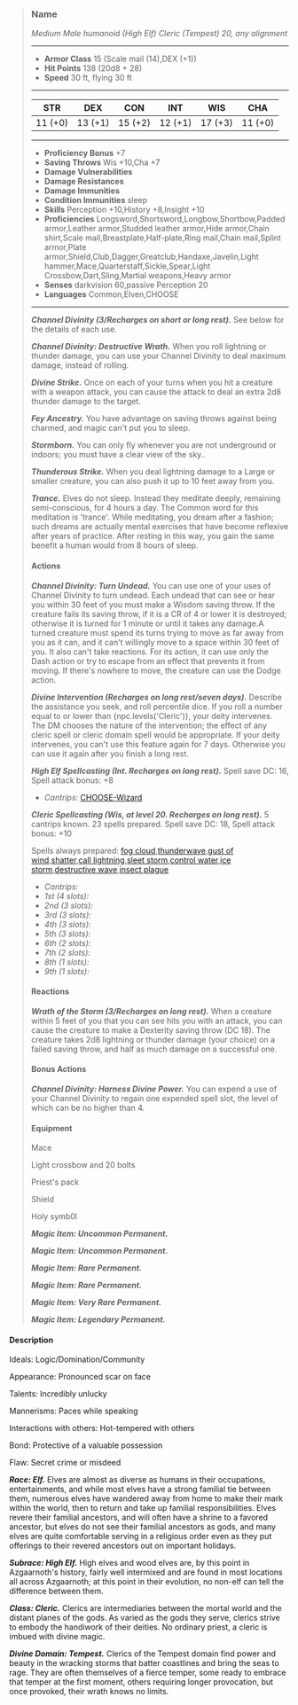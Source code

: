 >### Name
>*Medium Male humanoid (High Elf) Cleric (Tempest) 20, any alignment*
>___
>- **Armor Class** 15 (Scale mail (14),DEX (+1))
>- **Hit Points** 138 (20d8 + 28)
>- **Speed** 30 ft, flying 30 ft
>___
>|**STR**|**DEX**|**CON**|**INT**|**WIS**|**CHA**|
>|:-:|:-:|:-:|:-:|:-:|:-:|
>|11 (+0)|13 (+1)|15 (+2)|12 (+1)|17 (+3)|11 (+0)|
>___
>- **Proficiency Bonus** +7
>- **Saving Throws** Wis +10,Cha +7
>- **Damage Vulnerabilities** 
>- **Damage Resistances** 
>- **Damage Immunities** 
>- **Condition Immunities** sleep
>- **Skills** Perception +10,History +8,Insight +10
>- **Proficiencies** Longsword,Shortsword,Longbow,Shortbow,Padded armor,Leather armor,Studded leather armor,Hide armor,Chain shirt,Scale mail,Breastplate,Half-plate,Ring mail,Chain mail,Splint armor,Plate armor,Shield,Club,Dagger,Greatclub,Handaxe,Javelin,Light hammer,Mace,Quarterstaff,Sickle,Spear,Light Crossbow,Dart,Sling,Martial weapons,Heavy armor
>- **Senses** darkvision 60,passive Perception 20
>- **Languages** Common,Elven,CHOOSE
>___
>***Channel Divinity (3/Recharges on short or long rest).*** See below for the details of each use.
>
>***Channel Divinity: Destructive Wrath.*** When you roll lightning or thunder damage, you can use your Channel Divinity to deal maximum damage, instead of rolling.
>
>***Divine Strike.*** Once on each of your turns when you hit a creature with a weapon attack, you can cause the attack to deal an extra 2d8 thunder damage to the target.
>
>***Fey Ancestry.*** You have advantage on saving throws against being charmed, and magic can't put you to sleep.
>
>***Stormborn.*** You can only fly whenever you are not underground or indoors; you must have a clear view of the sky..
>
>***Thunderous Strike.*** When you deal lightning damage to a Large or smaller creature, you can also push it up to 10 feet away from you.
>
>***Trance.*** Elves do not sleep. Instead they meditate deeply, remaining semi-conscious, for 4 hours a day. The Common word for this meditation is 'trance'. While meditating, you dream after a fashion; such dreams are actually mental exercises that have become reflexive after years of practice. After resting in this way, you gain the same benefit a human would from 8 hours of sleep.
>
>#### Actions
>***Channel Divinity: Turn Undead.***  You can use one of your uses of Channel Divinity to turn undead. Each undead that can see or hear you within 30 feet of you must make a Wisdom saving throw. If the creature fails its saving throw, if it is a CR of 4 or lower it is destroyed; otherwise it is turned for 1 minute or until it takes any damage.A turned creature must spend its turns trying to move as far away from you as it can, and it can't willingly move to a space within 30 feet of you. It also can't take reactions. For its action, it can use only the Dash action or try to escape from an effect that prevents it from moving. If there's nowhere to move, the creature can use the Dodge action.
>
>***Divine Intervention (Recharges on long rest/seven days).*** Describe the assistance you seek, and roll percentile dice. If you roll a number equal to or lower than {npc.levels('Cleric')}, your deity intervenes. The DM chooses the nature of the intervention; the effect of any cleric spell or cleric domain spell would be appropriate. If your deity intervenes, you can't use this feature again for 7 days. Otherwise you can use it again after you finish a long rest.
>
>***High Elf Spellcasting (Int. Recharges on long rest).*** Spell save DC: 16, Spell attack bonus: +8
>
>* *Cantrips:* [CHOOSE-Wizard](http://azgaarnoth.tedneward.com/magic/spells/CHOOSE-Wizard/)
>
>
>***Cleric Spellcasting (Wis, at level 20. Recharges on long rest).*** 5 cantrips known. 23 spells prepared. Spell save DC: 18, Spell attack bonus: +10
>
>Spells always prepared: [fog cloud](http://azgaarnoth.tedneward.com/magic/spells/fog-cloud/),[thunderwave](http://azgaarnoth.tedneward.com/magic/spells/thunderwave/),[gust of wind](http://azgaarnoth.tedneward.com/magic/spells/gust-of-wind/),[shatter](http://azgaarnoth.tedneward.com/magic/spells/shatter/),[call lightning](http://azgaarnoth.tedneward.com/magic/spells/call-lightning/),[sleet storm](http://azgaarnoth.tedneward.com/magic/spells/sleet-storm/),[control water](http://azgaarnoth.tedneward.com/magic/spells/control-water/),[ice storm](http://azgaarnoth.tedneward.com/magic/spells/ice-storm/),[destructive wave](http://azgaarnoth.tedneward.com/magic/spells/destructive-wave/),[insect plague](http://azgaarnoth.tedneward.com/magic/spells/insect-plague/)
>
>* *Cantrips:* 
>* *1st (4 slots):* 
>* *2nd (3 slots):* 
>* *3rd (3 slots):* 
>* *4th (3 slots):* 
>* *5th (3 slots):* 
>* *6th (2 slots):* 
>* *7th (2 slots):* 
>* *8th (1 slots):* 
>* *9th (1 slots):* 
>
>
>#### Reactions
>***Wrath of the Storm (3/Recharges on long rest).*** When a creature within 5 feet of you that you can see hits you with an attack, you can cause the creature to make a Dexterity saving throw (DC 18). The creature takes 2d8 lightning or thunder damage (your choice) on a failed saving throw, and half as much damage on a successful one.
>
>
>#### Bonus Actions
>***Channel Divinity: Harness Divine Power.*** You can expend a use of your Channel Divinity to regain one expended spell slot, the level of which can be no higher than 4.
>
>
>#### Equipment
>Mace
>
>Light crossbow and 20 bolts
>
>Priest's pack
>
>Shield
>
>Holy symb0l
>
>***Magic Item: Uncommon Permanent.***
>
>***Magic Item: Uncommon Permanent.***
>
>***Magic Item: Rare Permanent.***
>
>***Magic Item: Rare Permanent.***
>
>***Magic Item: Very Rare Permanent.***
>
>***Magic Item: Legendary Permanent.***
>

#### Description
Ideals: Logic/Domination/Community

Appearance: Pronounced scar on face

Talents: Incredibly unlucky

Mannerisms: Paces while speaking

Interactions with others: Hot-tempered with others

Bond: Protective of a valuable possession

Flaw: Secret crime or misdeed

***Race: Elf.*** Elves are almost as diverse as humans in their occupations, entertainments, and while most elves have a strong familial tie between them, numerous elves have wandered away from home to make their mark within the world, then to return and take up familial responsibilities. Elves revere their familial ancestors, and will often have a shrine to a favored ancestor, but elves do not see their familial ancestors as gods, and many elves are quite comfortable serving in a religious order even as they put offerings to their revered ancestors out on important holidays.

***Subrace: High Elf.*** High elves and wood elves are, by this point in Azgaarnoth's history, fairly well intermixed and are found in most locations all across Azgaarnoth; at this point in their evolution, no non-elf can tell the difference between them.

***Class: Cleric.*** Clerics are intermediaries between the mortal world and the distant planes of the gods. As varied as the gods they serve, clerics strive to embody the handiwork of their deities. No ordinary priest, a cleric is imbued with divine magic.

***Divine Domain: Tempest.*** Clerics of the Tempest domain find power and beauty in the wracking storms that batter coastlines and bring the seas to rage. They are often themselves of a fierce temper, some ready to embrace that temper at the first moment, others requiring longer provocation, but once provoked, their wrath knows no limits.



